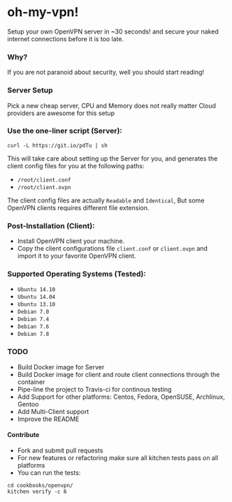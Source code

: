 # oh-my-vpn!
Setup your own OpenVPN server in ~30 seconds! and secure your naked internet connections before it is too late.

### Why?
If you are not paranoid about security, well you should start reading!

### Server Setup
Pick a new cheap server, CPU and Memory does not really matter
Cloud providers are awesome for this setup

### Use the one-liner script (Server):
```
curl -L https://git.io/pdTu | sh
```
This will take care about setting up the Server for you, and generates the client config files for you at the following paths:

- ```/root/client.conf```
- ```/root/client.ovpn```

The client config files are actually ```Readable``` and ```Identical```, But some OpenVPN clients requires different file extension.

### Post-Installation (Client):

- Install OpenVPN client your machine.
- Copy the client configurations file ```client.conf``` or ```client.ovpn``` and import it to your favorite OpenVPN client.

### Supported Operating Systems (Tested):

- ``` Ubuntu 14.10 ```
- ``` Ubuntu 14.04 ```
- ``` Ubuntu 13.10 ```
- ``` Debian 7.0 ```
- ``` Debian 7.4 ```
- ``` Debian 7.6 ```
- ``` Debian 7.8 ```

### TODO
- Build Docker image for Server
- Build Docker image for client and route client connections through the container 
- Pipe-line the project to Travis-ci for continous testing
- Add Support for other platforms: Centos, Fedora, OpenSUSE, Archlinux, Gentoo
- Add Multi-Client support
- Improve the README

#### Contribute
- Fork and submit pull requests
- For new features or refactoring make sure all kitchen tests pass on all platforms
- You can run the tests:
```
cd cookbooks/openvpn/
kitchen verify -c 6
```
